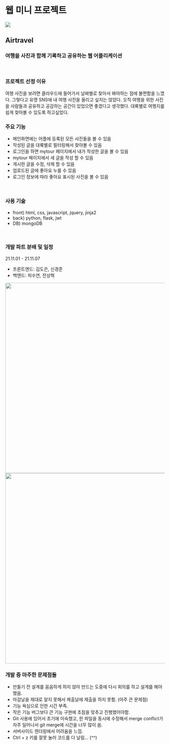 # 웹 미니 프로젝트

<img src="https://images.velog.io/images/suyeonpi/post/200e545e-83b3-4bed-876a-6afbe7014877/Airtravel.jpg">

## Airtravel
### 여행을 사진과 함께 기록하고 공유하는 웹 어플리케이션

<br>

### 프로젝트 선정 이유
여행 사진을 보려면 클라우드에 들어가서 날짜별로 찾아서 봐야하는 점에 불편함을 느꼈다. 그렇다고 유명 SNS에 내 여행 사진을 올리고 싶지는 않았다. 오직 여행을 위한 사진을 사람들과 공유하고 공감하는 공간이 있었으면 좋겠다고 생각했다. 대륙별로 여행지를 쉽게 찾아볼 수 있도록 하고싶었다.


### 주요 기능
- 메인화면에는 어플에 등록된 모든 사진들을 볼 수 있음
- 작성된 글을 대륙별로 필터링해서 찾아볼 수 있음
- 로그인을 하면 mytour 페이지에서 내가 작성한 글을 볼 수 있음
- mytour 페이지에서 새 글을 작성 할 수 있음
- 게시한 글을 수정, 삭제 할 수 있음
- 업로드된 글에 좋아요 누를 수 있음
- 로그인 정보에 따라 좋아요 표시된 사진을 볼 수 있음

<br>

### 사용 기술
- front) html, css, javascript, jquery, jinja2
- back) python, flask, jwt
- DB) mongoDB

<br>

### 개발 파트 분배 및 일정
21.11.01 - 21.11.07
- 프론트엔드: 김도은, 신경준
- 백엔드: 피수연, 전상혁

<img src="https://images.velog.io/images/suyeonpi/post/153d550e-0661-4021-8445-6f06932a5b44/%E1%84%89%E1%85%B3%E1%84%8F%E1%85%B3%E1%84%85%E1%85%B5%E1%86%AB%E1%84%89%E1%85%A3%E1%86%BA%202021-11-07%20%E1%84%8B%E1%85%A9%E1%84%92%E1%85%AE%208.06.29.png" width="700" height="600">
<img src="https://images.velog.io/images/suyeonpi/post/c6bb5a94-57cc-4cc2-bffe-226139569fb4/%E1%84%89%E1%85%B3%E1%84%8F%E1%85%B3%E1%84%85%E1%85%B5%E1%86%AB%E1%84%89%E1%85%A3%E1%86%BA%202021-11-07%20%E1%84%8B%E1%85%A9%E1%84%92%E1%85%AE%207.56.07.png" width="700" height="600">


<br>

### 개발 중 마주한 문제점들
- 만들기 전 설계를 꼼꼼하게 하지 않아 만드는 도중에 다시 회의를 하고 설계를 해야했음. 
- 마감날을 제대로 알지 못해서 제출날에 제출을 하지 못함. (아주 큰 문제점)
- 기능 욕심으로 인한 시간 부족.
- 작은 기능 버그보다 큰 기능 구현에 초점을 맞추고 진행했어야함.
- Git 사용에 있어서 초기에 미숙했고, 한 파일을 동시에 수정해서 merge conflict가 자주 일어나서 git merge에 시간을 너무 많이 씀.
- 서버사이드 렌더링에서 어려움을 느낌.
- Ctrl + z 키를 잘못 눌러 코드를 다 날림... (^^)


<br>
<br>

